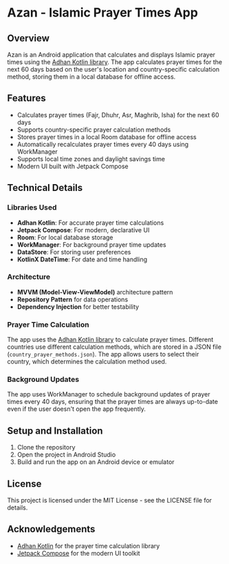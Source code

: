 # Azan - Islamic Prayer Times App

## Overview
Azan is an Android application that calculates and displays Islamic prayer times using the [Adhan Kotlin library](https://github.com/batoulapps/adhan-kotlin). The app calculates prayer times for the next 60 days based on the user's location and country-specific calculation method, storing them in a local database for offline access.

## Features
- Calculates prayer times (Fajr, Dhuhr, Asr, Maghrib, Isha) for the next 60 days
- Supports country-specific prayer calculation methods
- Stores prayer times in a local Room database for offline access
- Automatically recalculates prayer times every 40 days using WorkManager
- Supports local time zones and daylight savings time
- Modern UI built with Jetpack Compose

## Technical Details

### Libraries Used
- **Adhan Kotlin**: For accurate prayer time calculations
- **Jetpack Compose**: For modern, declarative UI
- **Room**: For local database storage
- **WorkManager**: For background prayer time updates
- **DataStore**: For storing user preferences
- **KotlinX DateTime**: For date and time handling

### Architecture
- **MVVM (Model-View-ViewModel)** architecture pattern
- **Repository Pattern** for data operations
- **Dependency Injection** for better testability

### Prayer Time Calculation
The app uses the [Adhan Kotlin library](https://github.com/batoulapps/adhan-kotlin) to calculate prayer times. Different countries use different calculation methods, which are stored in a JSON file (`country_prayer_methods.json`). The app allows users to select their country, which determines the calculation method used.

### Background Updates
The app uses WorkManager to schedule background updates of prayer times every 40 days, ensuring that the prayer times are always up-to-date even if the user doesn't open the app frequently.

## Setup and Installation
1. Clone the repository
2. Open the project in Android Studio
3. Build and run the app on an Android device or emulator

## License
This project is licensed under the MIT License - see the LICENSE file for details.

## Acknowledgements
- [Adhan Kotlin](https://github.com/batoulapps/adhan-kotlin) for the prayer time calculation library
- [Jetpack Compose](https://developer.android.com/jetpack/compose) for the modern UI toolkit